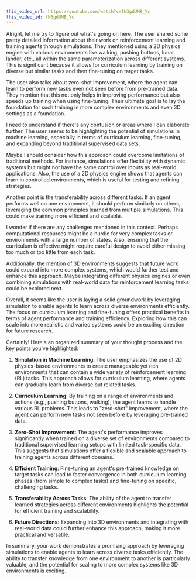 ```yaml
---
this_video_url: https://youtube.com/watch?v=fN3gdUMB_Yc
this_video_id: fN3gdUMB_Yc
---
```

<think>
Alright, let me try to figure out what's going on here. The user shared some pretty detailed information about their work on reinforcement learning and training agents through simulations. They mentioned using a 2D physics engine with various environments like walking, pushing buttons, lunar lander, etc., all within the same parameterization across different systems. This is significant because it allows for curriculum learning by training on diverse but similar tasks and then fine-tuning on target tasks.

The user also talks about zero-shot improvement, where the agent can learn to perform new tasks even not seen before from pre-trained data. They mention that this not only helps in improving performance but also speeds up training when using fine-tuning. Their ultimate goal is to lay the foundation for such training in more complex environments and even 3D settings as a foundation.

I need to understand if there's any confusion or areas where I can elaborate further. The user seems to be highlighting the potential of simulations in machine learning, especially in terms of curriculum learning, fine-tuning, and expanding beyond traditional supervised data sets.

Maybe I should consider how this approach could overcome limitations of traditional methods. For instance, simulations offer flexibility with dynamic systems but might not have the same control over inputs as real-world applications. Also, the use of a 2D physics engine shows that agents can learn in controlled environments, which is useful for testing and refining strategies.

Another point is the transferability across different tasks. If an agent performs well on one environment, it should perform similarly on others, leveraging the common principles learned from multiple simulations. This could make training more efficient and scalable.

I wonder if there are any challenges mentioned in this context. Perhaps computational resources might be a hurdle for very complex tasks or environments with a large number of states. Also, ensuring that the curriculum is effective might require careful design to avoid either missing too much or too little from each task.

Additionally, the mention of 3D environments suggests that future work could expand into more complex systems, which would further test and enhance this approach. Maybe integrating different physics engines or even combining simulations with real-world data for reinforcement learning tasks could be explored next.

Overall, it seems like the user is laying a solid groundwork by leveraging simulation to enable agents to learn across diverse environments efficiently. The focus on curriculum learning and fine-tuning offers practical benefits in terms of agent performance and training efficiency. Exploring how this can scale into more realistic and varied systems could be an exciting direction for future research.
</think>

Certainly! Here's an organized summary of your thought process and the key points you've highlighted:

1. **Simulation in Machine Learning**: The user emphasizes the use of 2D physics-based environments to create manageable yet rich environments that can contain a wide variety of reinforcement learning (RL) tasks. This approach allows for curriculum learning, where agents can gradually learn from diverse but related tasks.

2. **Curriculum Learning**: By training on a range of environments and actions (e.g., pushing buttons, walking), the agent learns to handle various RL problems. This leads to "zero-shot" improvement, where the agent can perform new tasks not seen before by leveraging pre-trained data.

3. **Zero-Shot Improvement**: The agent's performance improves significantly when trained on a diverse set of environments compared to traditional supervised learning setups with limited task-specific data. This suggests that simulations offer a flexible and scalable approach to training agents across different domains.

4. **Efficient Training**: Fine-tuning an agent's pre-trained knowledge on target tasks can lead to faster convergence in both curriculum learning phases (from simple to complex tasks) and fine-tuning on specific, challenging tasks.

5. **Transferability Across Tasks**: The ability of the agent to transfer learned strategies across different environments highlights the potential for efficient training and scalability.

6. **Future Directions**: Expanding into 3D environments and integrating with real-world data could further enhance this approach, making it more practical and versatile.

In summary, your work demonstrates a promising approach by leveraging simulations to enable agents to learn across diverse tasks efficiently. The ability to transfer knowledge from one environment to another is particularly valuable, and the potential for scaling to more complex systems like 3D environments is exciting.
